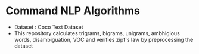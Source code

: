 # Command NLP Algorithms

 - Dataset : Coco Text Dataset
 - This repository calculates trigrams, bigrams, unigrams, ambhigious words, disambiguation, VOC and verifies zipf's law by preprocessing the dataset
